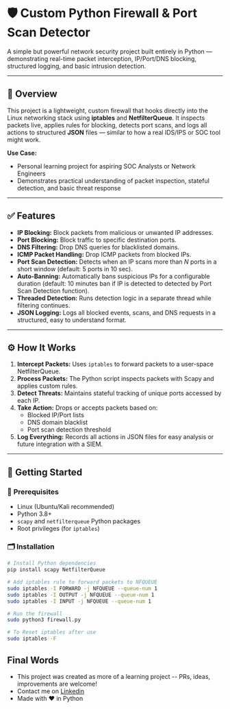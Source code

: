 # 🛡️ Custom Python Firewall & Port Scan Detector

A simple but powerful network security project built entirely in Python — demonstrating real-time packet interception, IP/Port/DNS blocking, structured logging, and basic intrusion detection.

---

## 📌 Overview

This project is a lightweight, custom firewall that hooks directly into the Linux networking stack using **iptables** and **NetfilterQueue**. It inspects packets live, applies rules for blocking, detects port scans, and logs all actions to structured **JSON** files — similar to how a real IDS/IPS or SOC tool might work.

**Use Case:**  
- Personal learning project for aspiring SOC Analysts or Network Engineers  
- Demonstrates practical understanding of packet inspection, stateful detection, and basic threat response

---

## ✅ Features

- **IP Blocking:** Block packets from malicious or unwanted IP addresses.
- **Port Blocking:** Block traffic to specific destination ports.
- **DNS Filtering:** Drop DNS queries for blacklisted domains.
- **ICMP Packet Handling:** Drop ICMP packets from blocked IPs.
- **Port Scan Detection:** Detects when an IP scans more than *N* ports in a short window (default: 5 ports in 10 sec).
- **Auto-Banning:** Automatically bans suspicious IPs for a configurable duration (default: 10 minutes ban if IP is detected to detected by Port Scan Detection function).
- **Threaded Detection:** Runs detection logic in a separate thread while filtering continues.
- **JSON Logging:** Logs all blocked events, scans, and DNS requests in a structured, easy to understand format.

---

## ⚙️ How It Works

1. **Intercept Packets:** Uses `iptables` to forward packets to a user-space NetfilterQueue.
2. **Process Packets:** The Python script inspects packets with Scapy and applies custom rules.
3. **Detect Threats:** Maintains stateful tracking of unique ports accessed by each IP.
4. **Take Action:** Drops or accepts packets based on:
   - Blocked IP/Port lists
   - DNS domain blacklist
   - Port scan detection threshold
5. **Log Everything:** Records all actions in JSON files for easy analysis or future integration with a SIEM.

---

## 🚀 Getting Started

### 🔗 **Prerequisites**
- Linux (Ubuntu/Kali recommended)
- Python 3.8+
- `scapy` and `netfilterqueue` Python packages
- Root privileges (for `iptables`)

### 🗂️ **Installation**

```bash
# Install Python dependencies
pip install scapy NetfilterQueue

# Add iptables rule to forward packets to NFQUEUE
sudo iptables -I FORWARD -j NFQUEUE --queue-num 1
sudo iptables -I OUTPUT -j NFQUEUE --queue-num 1
sudo iptables -I INPUT -j NFQUEUE --queue-num 1

# Run the firewall
sudo python3 firewall.py

# To Reset iptables after use
sudo iptables -F
```
## Final Words
- This project was created as more of a learning project -- PRs, ideas, improvements are welcome!
- Contact me on [Linkedin](https://www.linkedin.com/in/yuvraj-dudhal-0288a3248/)
- Made with :heart: in Python
